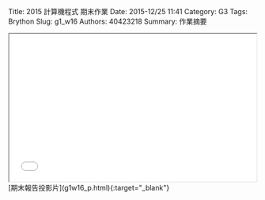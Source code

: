Title: 2015 計算機程式 期末作業
Date: 2015-12/25 11:41
Category: G3
Tags: Brython
Slug: g1_w16
Authors: 40423218
Summary: 作業摘要
<iframe src="user/40423218/g1w16_p.html" width="500" height="300"></iframe>
[期末報告投影片](g1w16_p.html){:target="_blank"}